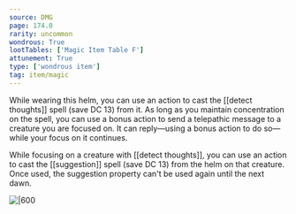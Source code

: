 ```yaml
---
source: DMG
page: 174.0
rarity: uncommon
wondrous: True
lootTables: ['Magic Item Table F']
attunement: True
type: ['wondrous item']
tag: item/magic
---
```


While wearing this helm, you can use an action to cast the [[detect thoughts]] spell (save DC 13) from it. As long as you maintain concentration on the spell, you can use a bonus action to send a telepathic message to a creature you are focused on. It can reply—using a bonus action to do so—while your focus on it continues.

While focusing on a creature with [[detect thoughts]], you can use an action to cast the [[suggestion]] spell (save DC 13) from the helm on that creature. Once used, the suggestion property can't be used again until the next dawn.


![|600](https://5e.tools/img/items/DMG/Helm%20of%20Telepathy.jpg)